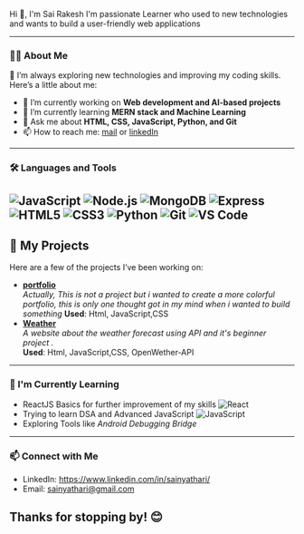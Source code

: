 Hi 👋, I'm Sai Rakesh
I'm passionate Learner who used to new technologies and wants to build a user-friendly web applications

---

### 🧑‍💻 About Me
🚀 I’m always exploring new technologies and improving my coding skills. Here’s a little about me:
- 🔭 I’m currently working on **Web development and AI-based projects**
- 🌱 I’m currently learning **MERN stack and Machine Learning**
- 💬 Ask me about **HTML, CSS, JavaScript, Python, and Git**
- 📫 How to reach me: [mail](sainyathri@gmail.com) or [linkedIn](https://www.linkedin.com/in/sainyathari/)

---

### 🛠️ Languages and Tools
![JavaScript](https://img.shields.io/badge/-JavaScript-black?style=flat-square&logo=javascript)
![Node.js](https://img.shields.io/badge/-Node.js-black?style=flat-square&logo=node.js)
![MongoDB](https://img.shields.io/badge/-MongoDB-black?style=flat-square&logo=mongodb)
![Express](https://img.shields.io/badge/-Express-black?style=flat-square&logo=express)
![HTML5](https://img.shields.io/badge/-HTML5-black?style=flat-square&logo=html5)
![CSS3](https://img.shields.io/badge/-CSS3-black?style=flat-square&logo=css3)
![Python](https://img.shields.io/badge/-Python-black?style=flat-square&logo=python)
![Git](https://img.shields.io/badge/-Git-black?style=flat-square&logo=git)
![VS Code](https://img.shields.io/badge/-VS%20Code-black?style=flat-square&logo=visual-studio-code)
---
## 📂 My Projects
Here are a few of the projects I’ve been working on:

 - **[portfolio](https://github.com/sainyathari/simple-portfolio.git)**  
  _Actually, This is not a project but i wanted to create a more colorful portfolio, 
  this is only one thought got in my mind when i wanted to build something_
  **Used**: Html, JavaScript,CSS
- **[Weather](https://github.com/sainyathari/Weather-Updates.git)**  
  _A website about the weather forecast using API and it's beginner project ._  
  **Used**: Html, JavaScript,CSS, OpenWether-API

---
### 🌟 I'm Currently Learning
  - ReactJS Basics for further improvement of my skills ![React](https://img.shields.io/badge/-React-black?style=flat-square&logo=react)
  - Trying to learn DSA and Advanced JavaScript ![JavaScript](https://img.shields.io/badge/-JavaScript-black?style=flat-square&logo=javascript)
  - Exploring Tools like _Android Debugging Bridge_
---
### 📫 Connect with Me
- LinkedIn: https://www.linkedin.com/in/sainyathari/
- Email: [sainyathari@gmail.com](mailto:sainyathari@gmail.com)

Thanks for stopping by! 😊
---

